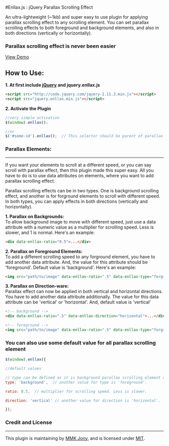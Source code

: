 #Enllax.js : jQuery Parallax Scrolling Effect

An ultra-lightweight (~1kb) and super easy to use plugin for applying parallax scrolling effect to any scrolling element. You can set parallax scrolling effects to both foreground and background elements, and also in both directions (vertically or horizontally).

### Parallax scrolling effect is never been easier

[View Demo](http://mmkjony.github.io/enllax.js/)



## How to Use:

**1. At first include [jQuery](http://jquery.com/download/) and jquery.enllax.js**
````html
<script src="http://code.jquery.com/jquery-1.11.3.min.js"></script>
<script src="jquery.enllax.min.js"></script>
````

**2. Activate the Plugin**
````javascript
//very simple activation
$(window).enllax();

//or
$('#some-id').enllax();  // This selector should be parent of parallax scrolling elements
````

### Parallax Elements:
------
If you want your elements to scroll at a different speed, or you can say scroll with parallax effect, then this plugin made this super easy. All you have to do is to use data attributes on elements, where you want to add parallax scrolling effect.

Parallax scrolling effects can be in two types. One is background scrolling effect, and another is for forground elements to scroll with different speed. In both types, you can apply effects in both directions (vertically and horizontally).

**1. Parallax on Backgrounds:** <br />
To allow background image to move with different speed, just use a data attribute with a numeric value as a multiplier for scrolling speed. Less is slower, and 1 is normal. Here's an example:

````html
<div data-enllax-ratio="0.5">...</div>
````

**2. Parallax on Foreground Elements:** <br/>
To add a different scrolling speed to any forground element, you have to add another data attribute. And, the value for this attribute should be 'foreground'. Default value is 'background'. Here's an example:

````html
<img src="path/to/image" data-enllax-ratio=".5" data-enllax-type="forground" />
````

**3. Parallax on Direction-ware:** <br/>
Parallax effect can now be applied in both vertical and horizontal directions. You have to add another data attribute additionally. The value for this data attribute can be 'vertical' or 'horizontal'. And, default value is 'vertical'

````html
<!-- background -->
<div data-enllax-ratio=".5" data-enllax-direction="horizontal">...</div>

<!-- foreground -->
<img src="path/to/image" data-enllax-ratio=".5" data-enllax-type="forground" data-enllax-direction="horizontal" />
````


### You can also use some default value for all parallax scrolling element

````javascript
$(window).enllax({

//default values

// type can be defined as it is background parallax scrolling element or forground scrolling element.
type: 'background',  // another value for type is 'foreground'.

ratio: 0.5,  // multiplier for scrolling speed. Less is slower.

direction: 'vertical' // another value for direction is 'horizontal'.

});
````


### Credit and License
------
This plugin is maintaining by [MMK Jony](https://github.com/mmkjony/), and is licensed under [MIT](LICENSE).
